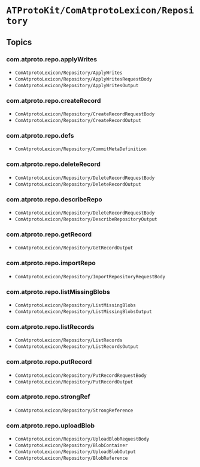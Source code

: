 # ``ATProtoKit/ComAtprotoLexicon/Repository``

## Topics

### com.atproto.repo.applyWrites

- ``ComAtprotoLexicon/Repository/ApplyWrites``
- ``ComAtprotoLexicon/Repository/ApplyWritesRequestBody``
- ``ComAtprotoLexicon/Repository/ApplyWritesOutput``

### com.atproto.repo.createRecord

- ``ComAtprotoLexicon/Repository/CreateRecordRequestBody``
- ``ComAtprotoLexicon/Repository/CreateRecordOutput``

### com.atproto.repo.defs

- ``ComAtprotoLexicon/Repository/CommitMetaDefinition``

### com.atproto.repo.deleteRecord

- ``ComAtprotoLexicon/Repository/DeleteRecordRequestBody``
- ``ComAtprotoLexicon/Repository/DeleteRecordOutput``

### com.atproto.repo.describeRepo

- ``ComAtprotoLexicon/Repository/DeleteRecordRequestBody``
- ``ComAtprotoLexicon/Repository/DescribeRepositoryOutput``

### com.atproto.repo.getRecord

- ``ComAtprotoLexicon/Repository/GetRecordOutput``

### com.atproto.repo.importRepo

- ``ComAtprotoLexicon/Repository/ImportRepositoryRequestBody``

### com.atproto.repo.listMissingBlobs

- ``ComAtprotoLexicon/Repository/ListMissingBlobs``
- ``ComAtprotoLexicon/Repository/ListMissingBlobsOutput``

### com.atproto.repo.listRecords

- ``ComAtprotoLexicon/Repository/ListRecords``
- ``ComAtprotoLexicon/Repository/ListRecordsOutput``

### com.atproto.repo.putRecord

- ``ComAtprotoLexicon/Repository/PutRecordRequestBody``
- ``ComAtprotoLexicon/Repository/PutRecordOutput``

### com.atproto.repo.strongRef

- ``ComAtprotoLexicon/Repository/StrongReference``

### com.atproto.repo.uploadBlob

- ``ComAtprotoLexicon/Repository/UploadBlobRequestBody``
- ``ComAtprotoLexicon/Repository/BlobContainer``
- ``ComAtprotoLexicon/Repository/UploadBlobOutput``
- ``ComAtprotoLexicon/Repository/BlobReference``

